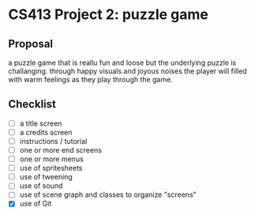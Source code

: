 # CS413 Project 2: puzzle game

## Proposal

a puzzle game that is reallu fun and loose but the underlying puzzle is challanging. through happy visuals and joyous noises the player will filled with warm feelings as they play through the game.

## Checklist

- [ ] a title screen
- [ ] a credits screen
- [ ] instructions / tutorial
- [ ] one or more end screens
- [ ] one or more menus
- [ ] use of spritesheets
- [ ] use of tweening
- [ ] use of sound
- [ ] use of scene graph and classes to organize "screens"
- [x] use of Git
